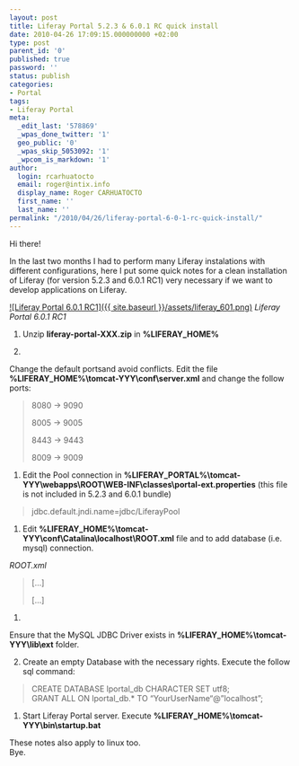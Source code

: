 ```yaml
---
layout: post
title: Liferay Portal 5.2.3 & 6.0.1 RC quick install
date: 2010-04-26 17:09:15.000000000 +02:00
type: post
parent_id: '0'
published: true
password: ''
status: publish
categories:
- Portal
tags:
- Liferay Portal
meta:
  _edit_last: '578869'
  _wpas_done_twitter: '1'
  geo_public: '0'
  _wpas_skip_5053092: '1'
  _wpcom_is_markdown: '1'
author:
  login: rcarhuatocto
  email: roger@intix.info
  display_name: Roger CARHUATOCTO
  first_name: ''
  last_name: ''
permalink: "/2010/04/26/liferay-portal-6-0-1-rc-quick-install/"
---
```

Hi there!

  


In the last two months I had to perform many Liferay instalations with different configurations, here I put some quick notes for a clean installation of Liferay (for version 5.2.3 and 6.0.1 RC1) very necessary if we want to develop applications on Liferay.

  


[![Liferay Portal 6.0.1 RC1]({{ site.baseurl }}/assets/liferay_601.png)](http://holisticsecurity.files.wordpress.com/2010/04/liferay_601.png) _Liferay Portal 6.0.1 RC1_  
  


  


  

  1. Unzip **liferay-portal-XXX.zip** in **%LIFERAY_HOME%**
  

  2.   


Change the default portsand avoid conflicts. Edit the file **%LIFERAY_HOME%\tomcat-YYY\conf\server.xml** and change the follow ports:

  

  

  


>   
> 8080 -> 9090  
>   
> 8005 -> 9005  
>   
> 8443 -> 9443  
>   
> 8009 -> 9009  
> 

  


  

  1. Edit the Pool connection in **%LIFERAY_PORTAL%\tomcat-YYY\webapps\ROOT\WEB-INF\classes\portal-ext.properties** (this file is not included in 5.2.3 and 6.0.1 bundle)
  

  


>   
> jdbc.default.jndi.name=jdbc/LiferayPool

  


  

  1. Edit **%LIFERAY_HOME%\tomcat-YYY\conf\Catalina\localhost\ROOT.xml** file and to add database (i.e. mysql) connection.  
  
 _ROOT.xml_
  

  


>   
>  […]
> 
>   
> 
> 
> […]
> 
>   
> 

  


  

  1.   


Ensure that the MySQL JDBC Driver exists in **%LIFERAY_HOME%\tomcat-YYY\lib\ext** folder.

  

  2. Create an empty Database with the necessary rights. Execute the follow sql command:




> CREATE DATABASE lportal_db CHARACTER SET utf8;  
>  GRANT ALL ON lportal_db.* TO “YourUserName“@”localhost”; 

  1. Start Liferay Portal server. Execute **%LIFERAY_HOME%\tomcat-YYY\bin\startup.bat**



These notes also apply to linux too.  
Bye.
